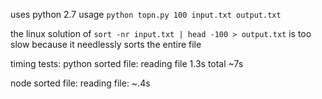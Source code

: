 uses python 2.7 
usage `python topn.py 100 input.txt output.txt`

the linux solution of `sort -nr input.txt | head -100 > output.txt` is too slow because it needlessly sorts the entire file


timing tests:
python
sorted file: reading file 1.3s total ~7s


node
sorted file: reading file: ~.4s
